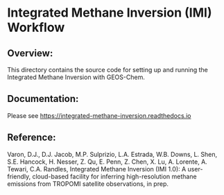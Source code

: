 # Integrated Methane Inversion (IMI) Workflow
## Overview:

This directory contains the source code for setting up and running the
Integrated Methane Inversion with GEOS-Chem.


## Documentation:

Please see https://integrated-methane-inversion.readthedocs.io


## Reference:

Varon, D.J., D.J. Jacob, M.P. Sulprizio, L.A. Estrada, W.B. Downs, L. Shen,
  S.E. Hancock, H. Nesser, Z. Qu, E. Penn, Z. Chen, X. Lu, A. Lorente, 
  A. Tewari, C.A. Randles, Integrated Methane Inversion (IMI 1.0): A 
  user-friendly, cloud-based facility for inferring high-resolution methane 
  emissions from TROPOMI satellite observations, in prep.
